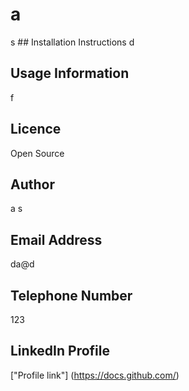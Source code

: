 # a 
s ## Installation Instructions 
 d 
 ## Usage Information 
 f 
 ## Licence 
 Open Source 
 ## Author 
 a s 
## Email Address 
 da@d 
 ## Telephone Number 
 123 
 ## LinkedIn Profile 
 ["Profile link"] (https://docs.github.com/) 
 